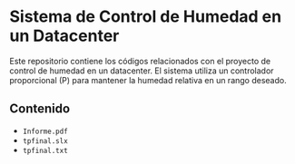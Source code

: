 # Sistema de Control de Humedad en un Datacenter

Este repositorio contiene los códigos relacionados con el proyecto de control de humedad en un datacenter. El sistema utiliza un controlador proporcional (P) para mantener la humedad relativa en un rango deseado.

## Contenido

- `Informe.pdf`
- `tpfinal.slx`
- `tpfinal.txt`
